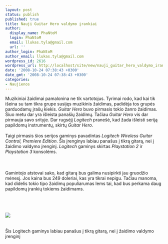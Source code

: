 ```yaml
---
layout: post
status: publish
published: true
title: Nauji Guitar Hero valdymo įrankiai
author:
  display_name: PhaNtoM
  login: PhaNtoM
  email: llukas.tyla@gmail.com
  url: ''
author_login: PhaNtoM
author_email: llukas.tyla@gmail.com
wordpress_id: 2616
wordpress_url: http://localhost/site/new/nauji_guitar_hero_valdymo_irankiai/
date: '2008-10-24 07:38:43 +0300'
date_gmt: '2008-10-24 07:38:43 +0300'
categories:
- Naujienos
---
```

<p>Muzikiniai žaidimai pamalonina ne tik vartotojus. Tyrimai rodo, kad kai tik išeina su tam tikra grupe susijęs muzikinis žaidimas, padidėja tos grupės parduodamų įrašų kiekis. <i>Guitar Hero</i> buvo pirmasis tokio žanro žaidimas. Šiuo metu dar yra išleista panašių žaidimų. Tačiau <i>Guitar Hero</i> vis dar pirmauja savo srityje. Dar rugsėjį  <i>Logitech</i> pranešė, kad žada išleisti seriją papildomų instrumentų, skirtų <i>Guitar Hero</i>.<br />
<br>Taigi pirmasis šios serijos gaminys pavadintas <i>Logitech Wireless Guitar Control, Premiere Edition</i>. Šis įrenginys labiau panašus į tikrą gitarą, nei į žaidimo valdymo įrenginį. <i>Logitech</i> gaminys skirtas <i>Playstation 2</i> ir <i>Playstation 3</i> konsolėms.<br />
<br><br />
<br>Gamintojo atstovai sako, kad gitarą bus galima nusipirkti jau gruodžio mėnesį. Jos kaina bus 249 doleriai, kas yra tikrai nepigu. Tačiau manoma, kad didelis tokio tipo žaidimų populiarumas lems tai, kad bus perkama daug papildomų įrankių tokiems žaidimams.<br />
<br><br />
<br><br><img src="http://www.technews.lt/upl/Failai/9498_logitechguitarcontroller-sb.jpg"><br><br />
<br><span class="saltinis">Šis Logitech gaminys labiau panašus į tikrą gitarą, nei į žaidimo valdymo įrenginį</span><br />
<br><br />
<br><br />
<br></p>
